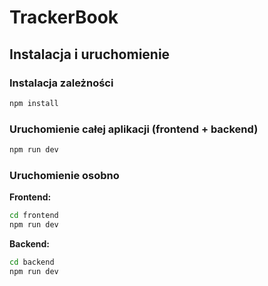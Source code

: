 # TrackerBook

## Instalacja i uruchomienie

### Instalacja zależności
```bash
npm install
```

### Uruchomienie całej aplikacji (frontend + backend)
```bash
npm run dev
```

### Uruchomienie osobno

**Frontend:**
```bash
cd frontend
npm run dev
```

**Backend:**
```bash
cd backend
npm run dev
```

